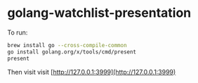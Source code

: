 # golang-watchlist-presentation
To run:
```bash
brew install go --cross-compile-common
go install golang.org/x/tools/cmd/present
present
```

Then visit visit [http://127.0.0.1:3999](http://127.0.0.1:3999)